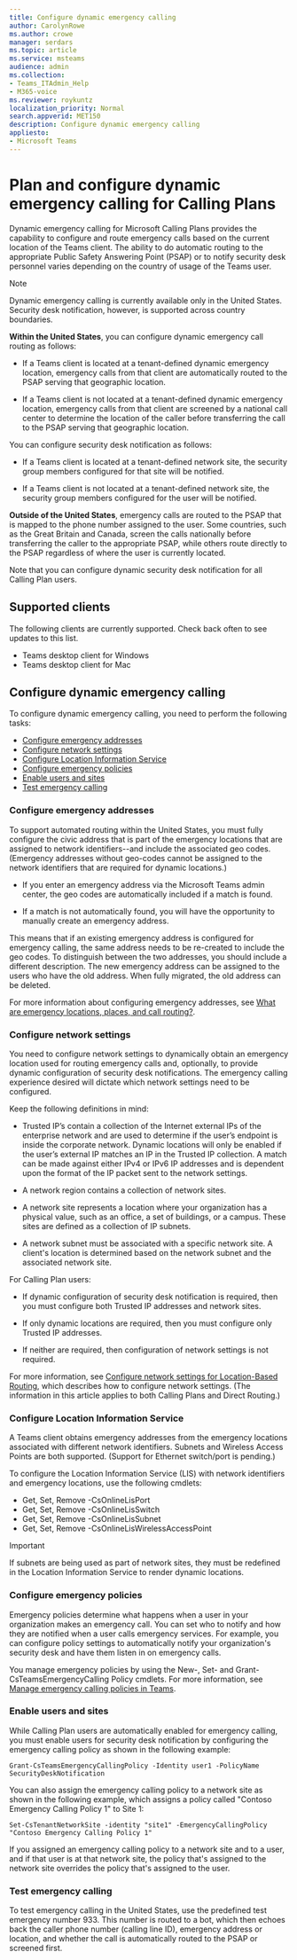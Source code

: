 ```yaml
---
title: Configure dynamic emergency calling
author: CarolynRowe
ms.author: crowe
manager: serdars
ms.topic: article
ms.service: msteams
audience: admin
ms.collection:  
- Teams_ITAdmin_Help
- M365-voice
ms.reviewer: roykuntz
localization_priority: Normal
search.appverid: MET150
description: Configure dynamic emergency calling
appliesto: 
- Microsoft Teams
---
```


# Plan and configure dynamic emergency calling for Calling Plans
Dynamic emergency calling for Microsoft Calling Plans provides the capability to configure and route emergency calls based on the current location of the Teams client.  The ability to do automatic routing to the appropriate Public Safety Answering Point (PSAP) or to notify security desk personnel varies depending on the country of usage of the Teams user.  

> [!Note] 
> Dynamic emergency calling is currently available only in the United States. Security desk notification, however, is supported across country boundaries.

**Within the United States**, you can configure dynamic emergency call routing as follows:
  
- If a Teams client is located at a tenant-defined dynamic emergency location, emergency calls from that client are automatically routed to the PSAP serving that geographic location.  

- If a Teams client is not located at a tenant-defined dynamic emergency location, emergency calls from that client are screened by a national call center to determine the location of the caller before transferring the call to the PSAP serving that geographic location.

You can configure security desk notification as follows:

- If a Teams client is located at a tenant-defined network site, the security group members configured for that site will be notified.

- If a Teams client is not located at a tenant-defined network site, the security group members configured for the user will be notified.

**Outside of the United States**, emergency calls are routed to the PSAP that is mapped to the phone number assigned to the user.  Some countries, such as the Great Britain and Canada, screen the calls nationally before transferring the caller to the appropriate PSAP, while others route directly to the PSAP regardless of where the user is currently located. 

Note that you can configure dynamic security desk notification for all Calling Plan users.


## Supported clients

The following clients are currently supported.  Check back often to see updates to this list.

- Teams desktop client for Windows
- Teams desktop client for Mac

## Configure dynamic emergency calling

To configure dynamic emergency calling, you need to perform the following tasks:

- [Configure emergency addresses](#configure-emergency-addresses)
- [Configure network settings](#configure-network-settings)
- [Configure Location Information Service](#configure-location-information-service)
- [Configure emergency policies](#configure-emergency-policies)
- [Enable users and sites](#enable-users-and-sites)
- [Test emergency calling](#test-emergency-calling)


### Configure emergency addresses

To support automated routing within the United States, you must fully configure the civic address that is part of the emergency locations that are assigned to network identifiers--and include the associated geo codes. (Emergency addresses without geo-codes cannot be assigned to the network identifiers that are required for dynamic locations.)

- If you enter an emergency address via the Microsoft Teams admin center, the geo codes are automatically included if a match is found.

- If a match is not automatically found, you will have the opportunity to manually create an emergency address.  

This means that if an existing emergency address is configured for emergency calling, the same address needs to be re-created to include the geo codes.  To distinguish between the two addresses, you should include a different description. The new emergency address can be assigned to the users who have the old address. When fully migrated, the old address can be deleted. 

For more information about configuring emergency addresses, see [What are emergency locations, places, and call routing?](what-are-emergency-locations-addresses-and-call-routing.md).

### Configure network settings

You need to configure network settings to dynamically obtain an emergency location used for routing emergency calls and, optionally, to provide dynamic configuration of security desk notifications. The emergency calling experience desired will dictate which network settings need to be configured. 

Keep the following definitions in mind:

- Trusted IP’s contain a collection of the Internet external IPs of the enterprise network and are used to determine if the user’s endpoint is inside the corporate network. Dynamic locations will only be enabled if the user’s external IP matches an IP in the Trusted IP collection.  A match can be made against either IPv4 or IPv6 IP addresses and is dependent upon the format of the IP packet sent to the network settings.

- A network region contains a collection of network sites. 

- A network site represents a location where your organization has a physical value, such as an office, a set of buildings, or a campus. These sites are defined as a collection of IP subnets.

- A network subnet must be associated with a specific network site. A client's location is determined based on the network subnet and the associated network site.  


For Calling Plan users:

- If dynamic configuration of security desk notification is required, then you must configure both Trusted IP addresses and network sites.

- If only dynamic locations are required, then you must configure only Trusted IP addresses. 

- If neither are required, then configuration of network settings is not required. 

For more information, see [Configure network settings for Location-Based Routing](location-based-routing-configure-network-settings.md), which describes how to configure network settings. (The information in this article applies to both Calling Plans and Direct Routing.)


### Configure Location Information Service

A Teams client obtains emergency addresses from the emergency locations associated with different network identifiers.  Subnets and Wireless Access Points are both supported. (Support for Ethernet switch/port is pending.)

To configure the Location Information Service (LIS) with network identifiers and emergency locations, use the following cmdlets:

- Get, Set, Remove -CsOnlineLisPort
- Get, Set, Remove -CsOnlineLisSwitch
- Get, Set, Remove -CsOnlineLisSubnet
- Get, Set, Remove -CsOnlineLisWirelessAccessPoint 

> [!Important] 
> If subnets are being used as part of network sites, they must be redefined in the Location Information Service to render dynamic locations.


### Configure emergency policies

Emergency policies determine what happens when a user in your organization makes an emergency call.  You can set who to notify and how they are notified when a user calls emergency services. For example, you can configure policy settings to automatically notify your organization's security desk and have them listen in on emergency calls.

You manage emergency policies by using the New-, Set- and Grant-CsTeamsEmergencyCalling Policy cmdlets.  For more information, see [Manage emergency calling policies in Teams](manage-emergency-calling-policies.md).


### Enable users and sites

While Calling Plan users are automatically enabled for emergency calling, you must enable users for security desk notification by configuring the emergency calling policy as shown in the following example:


```
Grant-CsTeamsEmergencyCallingPolicy -Identity user1 -PolicyName SecurityDeskNotification
```

You can also assign the emergency calling policy to a network site as shown in the following example, which assigns a policy called "Contoso Emergency Calling Policy 1" to Site 1:

```
Set-CsTenantNetworkSite -identity "site1" -EmergencyCallingPolicy "Contoso Emergency Calling Policy 1"
```

If you assigned an emergency calling policy to a network site and to a user, and if that user is at that network site, the policy that's assigned to the network site overrides the policy that's assigned to the user.


### Test emergency calling

To test emergency calling in the United States, use the predefined test emergency number 933.  This number is routed to a bot, which then echoes back the caller phone number (calling line ID), emergency address or location, and whether the call is automatically routed to the PSAP or screened first.  